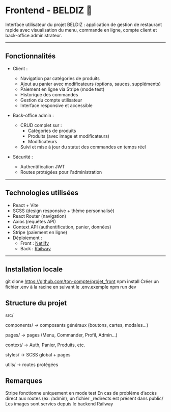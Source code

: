 # Frontend - BELDIZ 🍔

Interface utilisateur du projet BELDIZ : application de gestion de restaurant rapide avec visualisation du menu, commande en ligne, compte client et back-office administrateur.

---

## Fonctionnalités

- Client :
  - Navigation par catégories de produits
  - Ajout au panier avec modificateurs (options, sauces, suppléments)
  - Paiement en ligne via Stripe (mode test)
  - Historique des commandes
  - Gestion du compte utilisateur
  - Interface responsive et accessible

- Back-office admin :
  - CRUD complet sur :
    - Catégories de produits
    - Produits (avec image et modificateurs)
    - Modificateurs
  - Suivi et mise à jour du statut des commandes en temps réel


- Sécurité :
  - Authentification JWT
  - Routes protégées pour l'administration

---

## Technologies utilisées

- React + Vite
- SCSS (design responsive + thème personnalisé)
- React Router (navigation)
- Axios (requêtes API)
- Context API (authentification, panier, données)
- Stripe (paiement en ligne)
- Déploiement :  
  - Front : [Netlify](https://zidleb.netlify.app/)  
  - Back : [Railway](https://projetback-production-d8bd.up.railway.app)

---

## Installation locale



git clone https://github.com/ton-compte/projet_front
npm install
Créer un fichier .env à la racine en suivant le .env.exemple
npm run dev

## Structure du projet
src/

components/ → composants généraux (boutons, cartes, modales…)

pages/ → pages (Menu, Commander, Profil, Admin…)

context/ → Auth, Panier, Produits, etc.

styles/ → SCSS global + pages

utils/ → routes protégées

## Remarques
Stripe fonctionne uniquement en mode test
En cas de problème d’accès direct aux routes (ex: /admin), un fichier _redirects est présent dans public/
Les images sont servies depuis le backend Railway

